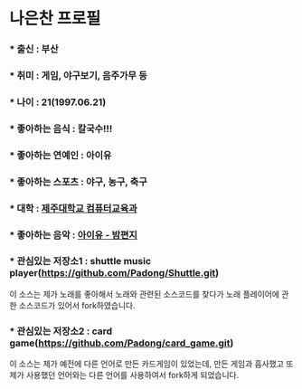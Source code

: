 # 나은찬 프로필

### * 출신 : 부산
### * 취미 : 게임, 야구보기, 음주가무 등
### * 나이 : 21(1997.06.21)
### * 좋아하는 음식 : 칼국수!!!
### * 좋아하는 연예인 : 아이유 
### * 좋아하는 스포츠 : 야구, 농구, 축구
### * 대학 : [제주대학교 컴퓨터교육과](http://educom.jejunu.ac.kr/)
### * 좋아하는 음악 : [아이유 - 밤편지](https://www.youtube.com/watch?v=BzYnNdJhZQw)
### * 관심있는 저장소1 : shuttle music player(https://github.com/Padong/Shuttle.git)
이 소스는 제가 노래를 좋아해서 노래와 관련된 소스코드를 찾다가 노래 플레이어에 관한 소스코드가 있어서 fork하였습니다.
### * 관심있는 저장소2 : card game(https://github.com/Padong/card_game.git)
이 소스는 제가 예전에 다른 언어로 만든 카드게임이 있었는데, 만든 게임과 흡사했고 또 제가 사용했던 언어와는 다른 언어를 사용하여서 fork하게 되었습니다.

